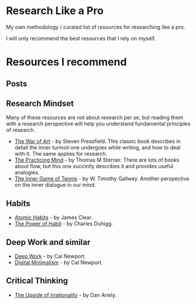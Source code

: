 # Research Like a Pro
My own methodology / curated list of resources for researching like a pro.

I will only recommend the best resources that I rely on myself.

# Resources I recommend

## Posts

## Research Mindset

Many of these resources are not about research per se, but reading them with a research perspective will help you understand fundamental principles of research.

* [The War of Art](https://amzn.to/3DKGhhv) - by Steven Pressfield. This classic book describes in detail the inner turmoil one undergoes while writing, and how to deal with it. The same applies for research.
* [The Practicing Mind](https://amzn.to/3M3LZik) - by Thomas M Sterner. There are lots of books about flow, but this one succintly describes it and provides useful analogies.
* [The Inner Game of Tennis](https://amzn.to/3YCoog8) - by W. Timothy Gallwey. Another perspective on the inner dialogue in our mind.


## Habits

* [Atomic Habits](https://amzn.to/46L30Y6) - by James Clear.
* [The Power of Habit](https://amzn.to/4dAbiEc) - by Charles Duhigg.

## Deep Work and similar

* [Deep Work](https://amzn.to/3SMJLrc) - by Cal Newport.
* [Digital Minimalism](https://amzn.to/3X1vf1m) - by Cal Newport.

## Critical Thinking
* [The Upside of Irrationality](https://amzn.to/4dhYymc) - by Dan Ariely.
